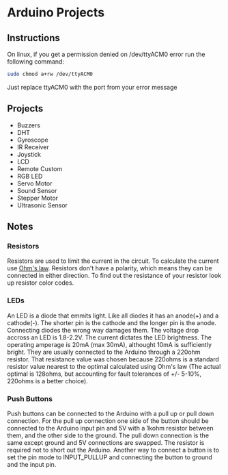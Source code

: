 # Arduino Projects

## Instructions

On linux, if you get a permission denied on /dev/ttyACM0 error run the following command:
```bash
sudo chmod a+rw /dev/ttyACM0
```
Just replace ttyACM0 with the port from your error message

## Projects

- Buzzers
- DHT
- Gyroscope
- IR Receiver
- Joystick
- LCD
- Remote Custom
- RGB LED
- Servo Motor
- Sound Sensor
- Stepper Motor
- Ultrasonic Sensor

## Notes

### Resistors

Resistors are used to limit the current in the circuit. To calculate the current use [Ohm's law](https://en.wikipedia.org/wiki/Ohm%27s_law). Resistors don't have a polarity, which means they can be connected in either direction. To find out the resistance of your resistor look up resistor color codes.

### LEDs

An LED is a diode that emmits light. Like all diodes it has an anode(+) and a cathode(-). The shorter pin is the cathode and the longer pin is the anode. Connecting diodes the wrong way damages them. The voltage drop accross an LED is 1.8-2.2V. The current dictates the LED brightness. The operating amperage is 20mA (max 30mA), althought 10mA is sufficiently bright. They are usually connected to the Arduino through a 220ohm resistor. That resistance value was chosen because 220ohms is a standard resistor value nearest to the optimal calculated using Ohm's law (The actual optimal is 128ohms, but accounting for fault tolerances of +/- 5-10%, 220ohms is a better choice).

### Push Buttons

Push buttons can be connected to the Arduino with a pull up or pull down connection. For the pull up connection one side of the button should be connected to the Arduino input pin and 5V with a 1kohm resistor between them, and the other side to the ground. The pull down connection is the same except ground and 5V connections are swapped. The resistor is required not to short out the Arduino. Another way to connect a button is to set the pin mode to INPUT_PULLUP and connecting the button to ground and the input pin.
